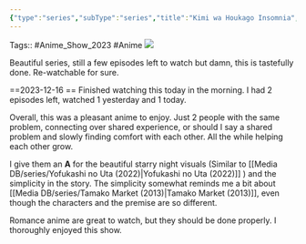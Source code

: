 ```yaml
---
{"type":"series","subType":"series","title":"Kimi wa Houkago Insomnia","englishTitle":"Insomniacs After School","year":2023,"dataSource":"MALAPI","url":"https://myanimelist.net/anime/50796/Kimi_wa_Houkago_Insomnia","id":50796,"genres":["Romance"],"studios":["LIDENFILMS"],"episodes":13,"duration":"23 min per ep","onlineRating":7.94,"actors":null,"image":"https://cdn.myanimelist.net/images/anime/1402/134007.jpg","released":true,"streamingServices":["HIDIVE","Anime Digital Network","Aniplus TV"],"airing":true,"airedFrom":"11/04/2023","airedTo":"01/01/1970","watched":true,"lastWatched":"2023-12-16","personalRating":0,"tags":["mediaDB/tv/series"],"dg-publish":true,"dateWatched":"2023-09-10","rating":"⭐ 8.3","Hours":4.9,"status":"🟢 watched","permalink":"/media-db/series/kimi-wa-houkago-insomnia-2023/","dgPassFrontmatter":true,"noteIcon":"1","created":"2023-11-14T21:08:36.086+05:30","updated":"2023-12-16T10:13:53.779+05:30"}
---
```


Tags:: #Anime_Show_2023 #Anime 
<img src="https://cdn.myanimelist.net/images/anime/1402/134007.jpg">

Beautiful series, still a few episodes left to watch but damn, this is tastefully done. Re-watchable for sure.

==2023-12-16 ==
Finished watching this today in the morning. I had 2 episodes left, watched 1 yesterday and 1 today.

Overall, this was a pleasant anime to enjoy. Just 2 people with the same problem, connecting over shared experience, or should I say a shared problem and slowly finding comfort with each other. All the while helping each other grow.

I give them an **A** for the beautiful starry night visuals (Similar to [[Media DB/series/Yofukashi no Uta (2022)\|Yofukashi no Uta (2022)]] ) and the simplicity in the story. The simplicity somewhat reminds me a bit about [[Media DB/series/Tamako Market (2013)\|Tamako Market (2013)]], even though the characters and the premise are so different.

Romance anime are great to watch, but they should be done properly. I thoroughly enjoyed this show.